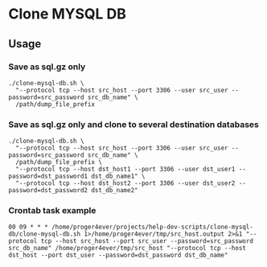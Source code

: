 # Clone MYSQL DB
## Usage
### Save as sql.gz only
```shell
./clone-mysql-db.sh \
  "--protocol tcp --host src_host --port 3306 --user src_user --password=src_password src_db_name" \
  /path/dump_file_prefix
```

### Save as sql.gz only and clone to several destination databases
```shell
./clone-mysql-db.sh \
  "--protocol tcp --host src_host --port 3306 --user src_user --password=src_password src_db_name" \
  /path/dump_file_prefix \
  "--protocol tcp --host dst_host1 --port 3306 --user dst_user1 --password=dst_password1 dst_db_name1" \
  "--protocol tcp --host dst_host2 --port 3306 --user dst_user2 --password=dst_password2 dst_db_name2"
```

### Crontab task example
```
00 09 * * * /home/proger4ever/projects/help-dev-scripts/clone-mysql-db/clone-mysql-db.sh 1>/home/proger4ever/tmp/src_host.output 2>&1 "--protocol tcp --host src_host --port src_user --password=src_password src_db_name" /home/proger4ever/tmp/src_host "--protocol tcp --host dst_host --port dst_user --password=dst_password dst_db_name"
```